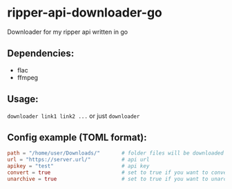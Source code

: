# ripper-api-downloader-go
Downloader for my ripper api written in go

## Dependencies:
* flac
* ffmpeg

## Usage:
`downloader link1 link2 ...`
or just `downloader`

## Config example (TOML format):
```toml
path = "/home/user/Downloads/"       # folder files will be downloaded to
url = "https://server.url/"          # api url
apikey = "test"                      # api key
convert = true                       # set to true if you want to convert from alac to flac (needs unarchive)
unarchive = true                     # set to true if you want to unarchive downloaded zip
```
